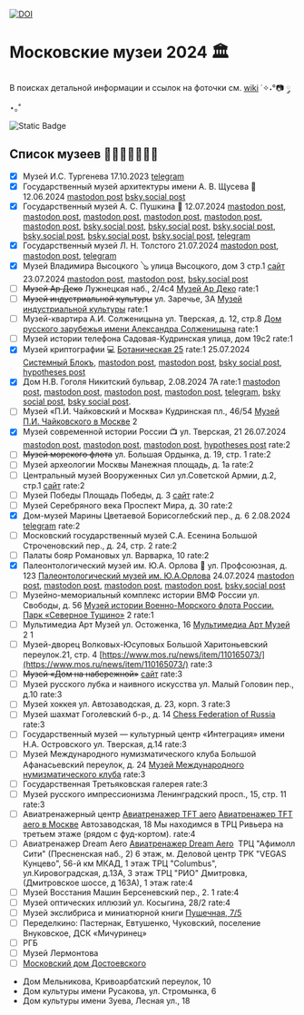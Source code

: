 [![DOI](https://zenodo.org/badge/DOI/10.5281/zenodo.13119643.svg)](https://doi.org/10.5281/zenodo.13119643)

# Московские музеи 2024 🏛️

В поисках детальной информации и ссылок на фоточки см. [wiki](https://github.com/nevmenandr/museums2024/wiki) ˙✧˖°📷 ༘ ⋆｡˚

![Static Badge](https://img.shields.io/badge/moscow-museums-blue)

## Список музеев 👩🏻‍💻📓✍🏻💡

- [x] Музей И.С. Тургенева 17.10.2023 [telegram](https://t.me/antibarbari/1455)
- [x] Государственный музей архитектуры имени А. В. Щусева 🏢 12.06.2024 [mastodon post](https://mastodon.social/@nevmenandr/112815502444889039) [bsky.social post](https://bsky.app/profile/nevmenandr.bsky.social/post/3kur35c3rft2s)
- [x] Государственный музей А. С. Пушкина 🎩 12.07.2024 [mastodon post](https://mastodon.social/@nevmenandr/112777302489606835), [mastodon post](https://mastodon.social/@nevmenandr/112777365076238447), [mastodon post](https://mastodon.social/@nevmenandr/112777548514467008), [mastodon post](https://mastodon.social/@nevmenandr/112815455982593812), [mastodon post](https://mastodon.social/@nevmenandr/112815461420911795), [mastodon post](https://mastodon.social/@nevmenandr/112815478037848090), [bsky.social post](https://bsky.app/profile/nevmenandr.bsky.social/post/3kx3mfii23i23), [bsky.social post](https://bsky.app/profile/nevmenandr.bsky.social/post/3kx57powl7j2j), [bsky.social post](https://bsky.app/profile/nevmenandr.bsky.social/post/3kxo6bykhem2d), [bsky.social post](https://bsky.app/profile/nevmenandr.bsky.social/post/3kxo6hg25ml2b), [bsky.social post](https://bsky.app/profile/nevmenandr.bsky.social/post/3kxo6iuxewa22), [bsky.social post](https://bsky.app/profile/nevmenandr.bsky.social/post/3kxo6n2uoqk2r), [telegram](https://t.me/antibarbari/2399)
- [x] Государственный музей Л. Н. Толстого 21.07.2024 [mastodon post](https://mastodon.social/@nevmenandr/112824792670075416), [mastodon post](https://mastodon.social/@nevmenandr/112824814425369511), [telegram](https://t.me/universitates_podcast/18)
- [x] Музей Владимира Высоцкого 🪕 улица Высоцкого, дом 3 стр.1 [сайт](https://visotsky.ru/)	23.07.2024 [mastodon post](https://mastodon.social/@nevmenandr/112836039023271440), [mastodon post](https://mastodon.social/@nevmenandr/112836043700063938), [bsky.social post](https://bsky.app/profile/nevmenandr.bsky.social/post/3kxxct3gkli2o)
- [ ] ~~Музей Ар Деко~~	Лужнецкая наб., 2/4с4 [Музей Ар Деко](http://artdecomuseum.ru/)	rate:1
- [ ] ~~Музей индустриальной культуры~~	ул. Заречье, 3А [Музей индустриальной культуры](https://museum-ic.ru/)	rate:1
- [ ] Музей-квартира А.И. Солженицына	ул. Тверская, д. 12, стр.8 [Дом русского зарубежья имени Александра Солженицына](http://www.domrz.ru/solzhenitsyn-museum/)	rate:1
- [ ] Музей истории телефона	Садовая-Кудринская улица, дом 19с2	rate:1
- [x] Музей криптографии 💻 [Ботаническая 25](https://yandex.ru/maps/213/moscow/house/botanicheskaya_ulitsa_25s4/Z04Ycw5nQUcAQFtvfXRycXpnYA==/?ll=37.597827%2C55.830645&z=17)	rate:1 25.07.2024 [Системный Блокъ](https://sysblok.ru/blog/ne-s-tolko-kriptografija/), [mastodon post](https://mastodon.social/@nevmenandr/112850295202507503), [mastodon post](https://mastodon.social/@nevmenandr/112850315443426187), [bsky social post](https://bsky.app/profile/nevmenandr.bsky.social/post/3ky5mnfgymg2l), [hypotheses post](https://schonenrede.hypotheses.org/326)
- [x] Дом Н.В. Гоголя	Никитский бульвар, 2.08.2024 7А	rate:1 [mastodon post](https://mastodon.social/@nevmenandr/112892355202902471), [mastodon post](https://mastodon.social/@nevmenandr/112892443114171073), [mastodon post](https://mastodon.social/@nevmenandr/112893723940033603), [mastodon post](https://mastodon.social/@nevmenandr/112893736546347091), [telegram](https://t.me/universitates_podcast/24), [bsky social post](https://bsky.app/profile/nevmenandr.bsky.social/post/3kyqe7f52oc2y), [bsky social post](https://bsky.app/profile/nevmenandr.bsky.social/post/3kyqpfkoawk2l).
- [ ] Музей «П.И. Чайковский и Москва»	Кудринская пл., 46/54 [Музей П.И. Чайковского в Москве](https://music-museum.ru/museums/tchaikovsky)	2
- [x] Музей современной истории России 📺 ул. Тверская, 21	26.07.2024 [mastodon post](https://mastodon.social/@nevmenandr/112853230392489829), [mastodon post](https://mastodon.social/@nevmenandr/112853601844972074), [mastodon post](https://mastodon.social/@nevmenandr/112853619762252698), [hypotheses post](https://schonenrede.hypotheses.org/336) rate:2
- [ ] ~~Музей морского флота~~	ул. Большая Ордынка, д. 19, стр. 1	rate:2
- [ ] Музей археологии Москвы	Манежная площадь, д. 1а	rate:2
- [ ] Центральный музей Вооруженных Сил	ул.Советской Армии, д.2, стр.1 [сайт](http://www.cmaf.ru)	rate:2
- [ ] Музей Победы	Площадь Победы, д. 3 [сайт](https://victorymuseum.ru/)	rate:2
- [ ] Музей Серебряного века	Проспект Мира, д. 30	rate:2
- [x] Дом-музей Марины Цветаевой Борисоглебский пер., д. 6	2.08.2024 [telegram](https://t.me/universitates_podcast/22) rate:2
- [ ] Московский государственный музей С.А. Есенина	Большой Строченовский пер., д. 24, стр. 2	rate:2
- [ ] Палаты бояр Романовых	ул. Варварка, 10	rate:2
- [x] Палеонтологический музей им. Ю.А. Орлова 🦖	ул. Профсоюзная, д. 123 [Палеонтологический музей им. Ю.А.Орлова](https://www.paleo.ru/museum/)	24.07.2024 [mastodon post](https://mastodon.social/@nevmenandr/112842289546595596), [mastodon post](https://mastodon.social/@nevmenandr/112843830711237703), [mastodon post](https://mastodon.social/@nevmenandr/112843848990791136), [mastodon post](https://mastodon.social/@nevmenandr/112843855185770776), [bsky.social post](https://bsky.app/profile/nevmenandr.bsky.social/post/3ky2rjvu3642l)
- [ ] Музейно-мемориальный комплекс истории ВМФ России	ул. Свободы, д. 56 [Музей истории Военно-Морского флота России. Парк «Северное Тушино»](https://mosparks.ru/vmf/)	2	rate:1
- [ ] Мультимедиа Арт Музей	ул. Остоженка, 16 [Мультимедиа Арт Музей](https://mamm-mdf.ru/museum/info/)	2	1
- [ ] Музей-дворец Волковых-Юсуповых	Большой Харитоньевский переулок.21, стр. 4 [https://www.mos.ru/news/item/110165073/](https://www.mos.ru/news/item/110165073/)	rate:3
- [ ] ~~Музей «Дом на набережной»~~	[сайт](http://dnnmuseum.ru/)	rate:3
- [ ] Музей русского лубка и наивного искусства	ул. Малый Головин пер., д.10	rate:3
- [ ] Музей хоккея	ул. Автозаводская, д. 23, корп. 3	rate:3
- [ ] Музей шахмат	Гоголевский б-р., д. 14 [Chess Federation of Russia](https://ruchess.ru)	rate:3
- [ ] Государственный музей — культурный центр «Интеграция» имени Н.А. Островского ул. Тверская, д.14	rate:3
- [ ] Музей Международного нумизматического клуба	Большой Афанасьевский переулок, д. 24 [Музей Международного нумизматического клуба](http://coinmuseum.ru/)	rate:3
- [ ] Государственная Третьяковская галерея		rate:3
- [ ] Музей русского импрессионизма	Ленинградский просп., 15, стр. 11	rate:3
- [ ] Авиатренажерный центр [Авиатренажер TFT aero](http://TFT.aero)	[Авиатренажер TFT aero в Москве](https://moscow.tft.aero/) Автозаводская, 18 Мы находимся в ТРЦ Ривьера на третьем этаже (рядом с фуд-кортом).	rate:4
- [ ] Авиатренажер Dream Aero	[Авиатренажер Dream Aero](https://dream-aero.ru/)  ТРЦ "Афимолл Сити" (Пресненская наб., 2) 6 этаж, м. Деловой центр ТРК "VEGAS Кунцево", 56-й км МКАД, 1 этаж ТРЦ "Columbus", ул.Кировоградская, д.13А, 3 этаж ТРЦ "РИО" Дмитровка, (Дмитровское шоссе, д 163А), 1 этаж	rate:4
- [ ] Музей Восстания Машин	Берсеневский пер., 2. 1	rate:4
- [ ] Музей оптических иллюзий	ул. Косыгина, 28/2	rate:4
- [ ] Музей экслибриса и миниатюрной книги [Пушечная, 7/5](https://www.afisha.ru/msk/museum/muzey-ekslibrisa-i-miniatyurnoy-knigi-7371/)
- [ ] Переделкино: Пастернак, Евтушенко, Чуковский, поселение Внуковское, ДСК «Мичуринец»
- [ ] РГБ
- [ ] Музей Лермонтова
- [ ] [Московский дом Достоевского](https://www.afisha.ru/msk/museum/moskovskiy-dom-dostoevskogo-7385/)

* Дом Мельникова, Кривоарбатский переулок, 10
* Дом культуры имени Русакова, ул. Стромынка, 6
* Дом культуры имени Зуева, Лесная ул., 18
